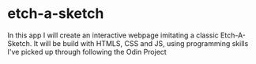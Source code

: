 # etch-a-sketch
In this app I will create an interactive webpage imitating a classic Etch-A-Sketch. It will be build with HTMLS, CSS and JS, using programming skills I've picked up through following the Odin Project
